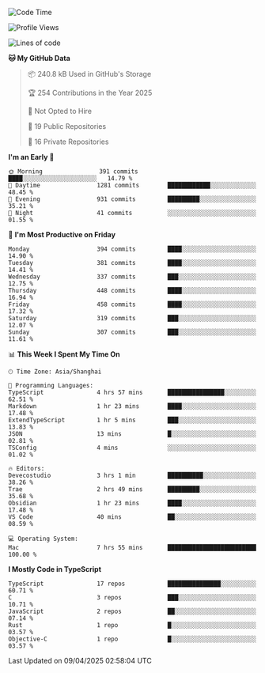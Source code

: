 <!--START_SECTION:waka-->
![Code Time](http://img.shields.io/badge/Code%20Time-3%2C306%20hrs%2040%20mins-blue)

![Profile Views](http://img.shields.io/badge/Profile%20Views-0-blue)

![Lines of code](https://img.shields.io/badge/From%20Hello%20World%20I%27ve%20Written-2.9%20million%20lines%20of%20code-blue)

**🐱 My GitHub Data** 

> 📦 240.8 kB Used in GitHub's Storage 
 > 
> 🏆 254 Contributions in the Year 2025
 > 
> 🚫 Not Opted to Hire
 > 
> 📜 19 Public Repositories 
 > 
> 🔑 16 Private Repositories 
 > 
**I'm an Early 🐤** 

```text
🌞 Morning                391 commits         ████░░░░░░░░░░░░░░░░░░░░░   14.79 % 
🌆 Daytime                1281 commits        ████████████░░░░░░░░░░░░░   48.45 % 
🌃 Evening                931 commits         █████████░░░░░░░░░░░░░░░░   35.21 % 
🌙 Night                  41 commits          ░░░░░░░░░░░░░░░░░░░░░░░░░   01.55 % 
```
📅 **I'm Most Productive on Friday** 

```text
Monday                   394 commits         ████░░░░░░░░░░░░░░░░░░░░░   14.90 % 
Tuesday                  381 commits         ████░░░░░░░░░░░░░░░░░░░░░   14.41 % 
Wednesday                337 commits         ███░░░░░░░░░░░░░░░░░░░░░░   12.75 % 
Thursday                 448 commits         ████░░░░░░░░░░░░░░░░░░░░░   16.94 % 
Friday                   458 commits         ████░░░░░░░░░░░░░░░░░░░░░   17.32 % 
Saturday                 319 commits         ███░░░░░░░░░░░░░░░░░░░░░░   12.07 % 
Sunday                   307 commits         ███░░░░░░░░░░░░░░░░░░░░░░   11.61 % 
```


📊 **This Week I Spent My Time On** 

```text
🕑︎ Time Zone: Asia/Shanghai

💬 Programming Languages: 
TypeScript               4 hrs 57 mins       ████████████████░░░░░░░░░   62.51 % 
Markdown                 1 hr 23 mins        ████░░░░░░░░░░░░░░░░░░░░░   17.48 % 
ExtendTypeScript         1 hr 5 mins         ███░░░░░░░░░░░░░░░░░░░░░░   13.83 % 
JSON                     13 mins             █░░░░░░░░░░░░░░░░░░░░░░░░   02.81 % 
TSConfig                 4 mins              ░░░░░░░░░░░░░░░░░░░░░░░░░   01.02 % 

🔥 Editors: 
Devecostudio             3 hrs 1 min         ██████████░░░░░░░░░░░░░░░   38.26 % 
Trae                     2 hrs 49 mins       █████████░░░░░░░░░░░░░░░░   35.68 % 
Obsidian                 1 hr 23 mins        ████░░░░░░░░░░░░░░░░░░░░░   17.48 % 
VS Code                  40 mins             ██░░░░░░░░░░░░░░░░░░░░░░░   08.59 % 

💻 Operating System: 
Mac                      7 hrs 55 mins       █████████████████████████   100.00 % 
```

**I Mostly Code in TypeScript** 

```text
TypeScript               17 repos            ███████████████░░░░░░░░░░   60.71 % 
C                        3 repos             ███░░░░░░░░░░░░░░░░░░░░░░   10.71 % 
JavaScript               2 repos             ██░░░░░░░░░░░░░░░░░░░░░░░   07.14 % 
Rust                     1 repo              █░░░░░░░░░░░░░░░░░░░░░░░░   03.57 % 
Objective-C              1 repo              █░░░░░░░░░░░░░░░░░░░░░░░░   03.57 % 
```




 Last Updated on 09/04/2025 02:58:04 UTC
<!--END_SECTION:waka-->